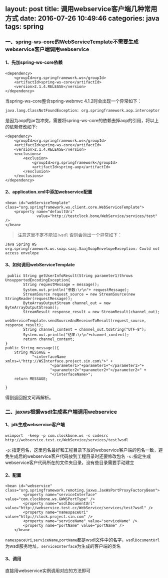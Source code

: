 layout: post
title: 调用webservice客户端几种常用方式
date: 2016-07-26 10:49:46
categories: java
tags: spring
---
### 一、spring-ws-core的WebServiceTemplate不需要生成webservice客户端调用webservice
#### 1、先加spring-ws-core依赖
```
<dependency>
    <groupId>org.springframework.ws</groupId>
    <artifactId>spring-ws-core</artifactId>
    <version>2.1.4.RELEASE</version>
</dependency>
```
当spring-ws-core整合spring-webmvc 4.1.2时会出现一个异常如下：
```
java.lang.ClassNotFoundException: org.springframework.aop.interceptor
```
是因为aop的jar包冲突，需要将spring-ws-core的依赖去掉aop的引用，将以上的依赖修改如下:
```
<dependency>
    <groupId>org.springframework.ws</groupId>
    <artifactId>spring-ws-core</artifactId>
    <version>2.1.4.RELEASE</version>
    <exclusions>
        <exclusion>
            <groupId>org.springframework</groupId>
            <artifactId>spring-aop</artifactId>
        </exclusion>
    </exclusions>
</dependency>
```
#### 2、application.xml中添加webservice配置
```
<bean id="webServiceTemplate" class="org.springframework.ws.client.core.WebServiceTemplate">
    <property name="defaultUri"
              value="http://testclock.bone/WebService/services/test" />
</bean>
```
> 注意这里不定不能加`?wsdl`
否则会抛出一个异常如下：
```
Java Spring WS org.springframework.ws.soap.saaj.SaajSoapEnvelopeException: Could not access envelope
```
#### 3、如何调用webServiceTemplate
```
 public String getUserInfoResult(String parameter1)throws UnsupportedEncodingException{
        String requestMessage = message();
        System.out.println("参数:\r\n"+ requestMessage);
        StreamSource request_source = new StreamSource(new StringReader(requestMessage));
        ByteArrayOutputStream channel_out = new ByteArrayOutputStream();
        StreamResult response_result = new StreamResult(channel_out);
        webServiceTemplate.sendSourceAndReceiveToResult(request_source, response_result);
        String channel_content = channel_out.toString("UTF-8");
        System.out.println("结果:\r\n"+channel_content);
        return channel_content;
}
public String message(){
    String MESSAGE =
            "<interfaceName xmlns=\"http://WSInterface.project.sin.com\">" +
                    "<parameter1>"+parameter1+"</parameter1>"+
                    "<parameter2>"+parameter2+"</parameter2>" +
                    "</interfaceName>";
    return MESSAGE;

}
```
得到返回报文可再解析。
### 二、jaxws根据wsdl生成客户端调用webservice
#### 1、jdk生成webservice客户端
```
wsimport  -keep -p com.clockbone.ws -s codesrc http://webservice.test.cc/WebService/services/test?wsdl
```
`-p:`指定包名，这里包名最好和工程目录下放的webservice客户端的包名一致，避免生成后的webservice客户代码放到工程目录时还要修改包名
`-s:`指定生成webservice客户代码所在的文件夹目录，没有些目录需要手动建立
#### 2、配置
```
<bean id="webservice" class="org.springframework.remoting.jaxws.JaxWsPortProxyFactoryBean">
        <property name="serviceInterface" value="com.clockbone.ws.GWWSPortType" />
        <property name="wsdlDocumentUrl" value="http://webservice.test.cc/WebService/services/test?wsdl" />
        <property name="namespaceUri" value="http://clock.project.sin.com" />
        <property name="serviceName" value="serviceName" />
        <property name="portName" value="portName" />
    </bean>
```
`namespaceUri`,`serviceName`,`portName`都是wsdl文件中的名字，`wsdlDocumentUrl`为wsdl服务地址，`serviceInterface`为生成的客户端的类名
#### 3、调用
直接用webservice实例调用对应的方法即可

